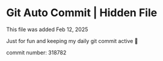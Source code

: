 # Git Auto Commit | Hidden File

This file was added Feb 12, 2025

Just for fun and keeping my daily git commit active 🤪

commit number: 318782
